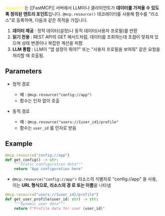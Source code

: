 
<font color="#ffff00">resource</font> 는 [[FastMCP]] 서버에서 LLM이나 클라이언트가 **데이터를 가져올 수 있도록 정의된 엔트리 포인트**입니다. `@mcp.resource()` 데코레이터를 사용해 함수를 "리소스"로 등록하며, 다음과 같은 목적을 가집니다.

1. **데이터 제공** : 정적 데이터(설정)나 동적 데이터(사용자 프로필)를 반환
2. **읽기 전용** : REST API의 GET 메서드처럼, 데이터를 조회하는데 초점이 맞춰져 있으며 상태 변경이나 복잡한 계산을 피함.
3. **LLM 통합** : LLM이 "앱 설정이 뭐야?" 또는 "사용자 프로필을 보여줘" 같은 요청을 처리할 때 호출됨.

## Parameters

- 정적 경로
	- 예 : `@mcp.resource("config://app")`
	- 함수는 인자 없이 호출

- 동적 경로
	- 예 : `@mcp.resource("users://{user_id}/profile"`
	- 함수는 `user_id` 를 인자로 받음



## Example

```python
@mcp.resource("config://app")
def get_config() -> str:
    """Static configuration data"""
    return "App configuration here"
```

- `@mcp.resource("config://app")` 리소스의 식별자로 "config://app" 을 사용, 이는 **URL 형식으로, 리소스의 경 로 또는 이름**을 나타냄

```python
@mcp.resource("users://{user_id}/profile")
def get_user_profile(user_id: str) -> str:
    """Dynamic user data"""
    return f"Profile data for user {user_id}"
```

